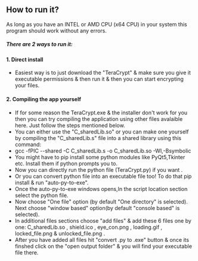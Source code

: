 ## How to run it?
As long as you have an INTEL or AMD CPU (x64 CPU) in your system  this program should work without any errors.
##### There are 2 ways to run it:
#### 1. Direct install
- Easiest way is to just download the "TeraCrypt" & make sure you give it executable permissions & then run it & then you can start encrypting your files.
#### 2. Compiling the app yourself 
- If for some reason the TeraCrypt.exe & the installer don't work for you then you can try compiling the application using other files avalaible here. Just follow the steps mentioned below.
- You can either use the "C_sharedLib.so" or you can make one yourself by compiling the "C_sharedLib.s" file into a shared library using this command: 
- gcc -fPIC --shared -C C_sharedLib.s -o C_sharedLib.so -Wl,-Bsymbolic 
- You might have to pip install some python modules like PyQt5,Tkinter etc. Install them if python prompts you to.
- Now you can directly run the python file (TeraCrypt.py) if you want .
- Or you can convert python file into an executable file too! To do that pip install & run "auto-py-to-exe".
- Once the auto-py-to-exe windows opens,In the script location section select the python file.
- Now choose "One file" option (by default "One directory" is selected). Next choose "window based" option(by default "console based" is selected).
- In additional files sections choose "add files" & add these 6 files one by one: C_sharedLib.so , shield.ico , eye_con.png , loading.gif , locked_file.png & unlocked_file.png .
- After you have added all files hit "convert .py to .exe" button & once its finshed click on the "open output folder" & you will find your executable file there.
